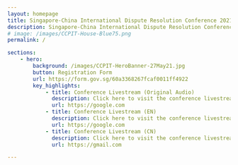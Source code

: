 ```yaml
---
layout: homepage
title: Singapore-China International Dispute Resolution Conference 2021
description: Singapore-China International Dispute Resolution Conference 2021
# image: /images/CCPIT-House-Blue75.png
permalink: /

sections:
    - hero:
        background: /images/CCPIT-HeroBanner-27May21.jpg
        button: Registration Form
        url: https://form.gov.sg/60a3368267fcaf0011ff4922
        key_highlights:
            - title: Conference Livestream (Original Audio)
              description: Click here to visit the conference livestream in Original Audio
              url: https://google.com
            - title: Conference Livestream (EN)
              description: Click here to visit the conference livestream in English
              url: https://google.com
            - title: Conference Livestream (CN)
              description: Click here to visit the conference livestream in Chinese
              url: https://gmail.com

---
```



